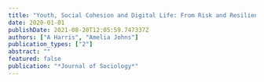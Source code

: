 ```yaml
---
title: "Youth, Social Cohesion and Digital Life: From Risk and Resilience to a Global Digital Citizenship Approach"
date: 2020-01-01
publishDate: 2021-08-20T12:05:59.747337Z
authors: ["A Harris", "Amelia Johns"]
publication_types: ["2"]
abstract: ""
featured: false
publication: "*Journal of Sociology*"
---
```


